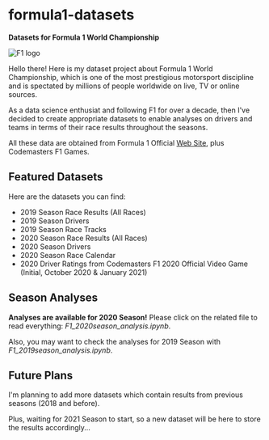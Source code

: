 # formula1-datasets

**Datasets for Formula 1 World Championship**

![F1 logo](https://i.ibb.co/0Cv5J79/f1-logo-present.png)

Hello there! Here is my dataset project about Formula 1 World Championship, which is one of the most prestigious motorsport discipline and is spectated by millions of people worldwide on live, TV or online sources.

As a data science enthusiat and following F1 for over a decade, then I've decided to create appropriate datasets to enable analyses on drivers and teams in terms of their race results throughout the seasons.

All these data are obtained from Formula 1 Official [Web Site](https://www.formula1.com/), plus Codemasters F1 Games.

## Featured Datasets

Here are the datasets you can find:

- 2019 Season Race Results (All Races)
- 2019 Season Drivers
- 2019 Season Race Tracks
- 2020 Season Race Results (All Races)
- 2020 Season Drivers
- 2020 Season Race Calendar
- 2020 Driver Ratings from Codemasters F1 2020 Official Video Game (Initial, October 2020 & January 2021)

## Season Analyses

**Analyses are available for 2020 Season!** Please click on the related file to read everything: _F1_2020season_analysis.ipynb_.

Also, you may want to check the analyses for 2019 Season with _F1_2019season_analysis.ipynb_.

## Future Plans

I'm planning to add more datasets which contain results from previous seasons (2018 and before).

Plus, waiting for 2021 Season to start, so a new dataset will be here to store the results accordingly...
